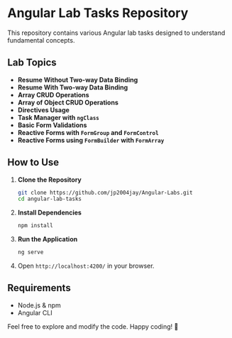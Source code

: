 # Angular Lab Tasks Repository

This repository contains various Angular lab tasks designed to understand fundamental concepts.

## Lab Topics
- **Resume Without Two-way Data Binding**
- **Resume With Two-way Data Binding**
- **Array CRUD Operations**
- **Array of Object CRUD Operations**
- **Directives Usage**
- **Task Manager with `ngClass`**
- **Basic Form Validations**
- **Reactive Forms with `FormGroup` and `FormControl`**
- **Reactive Forms using `FormBuilder` with `FormArray`**

## How to Use
1. **Clone the Repository**
   ```sh
   git clone https://github.com/jp2004jay/Angular-Labs.git
   cd angular-lab-tasks
   ```
2. **Install Dependencies**
   ```sh
   npm install
   ```
3. **Run the Application**
   ```sh
   ng serve
   ```
4. Open `http://localhost:4200/` in your browser.

## Requirements
- Node.js & npm
- Angular CLI

Feel free to explore and modify the code. Happy coding! 🚀